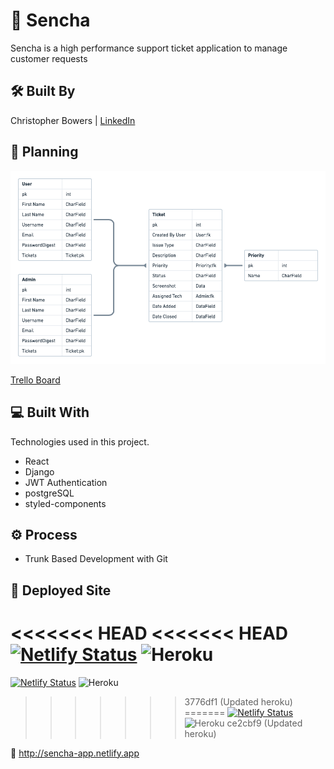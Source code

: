 # 🌱 Sencha

Sencha is a high performance support ticket application to manage customer requests


## 🛠 Built By

Christopher Bowers | [LinkedIn](https://linkedin.com/in/christopher-bowers-dev)


## 📝 Planning

![ERD](https://raw.githubusercontent.com/christopherbowers/sencha/main/assets/ERD.png "Sencha Entity Relationship Diagram")

[Trello Board](https://trello.com/b/1aJVGozb/sencha "Sencha Trello Board")


## 💻 Built With

Technologies used in this project.

- React
- Django
- JWT Authentication
- postgreSQL
- styled-components


## ⚙️ Process

- Trunk Based Development with Git


## 🚀 Deployed Site

<<<<<<< HEAD
<<<<<<< HEAD
[![Netlify Status](https://api.netlify.com/api/v1/badges/1b5e2551-66b2-46ea-b65f-d4f5fbf55cff/deploy-status)](https://app.netlify.com/sites/sencha-app/deploys)
 ![Heroku](https://pyheroku-badge.herokuapp.com/?app=senchaapi)
=======
[![Netlify Status](https://api.netlify.com/api/v1/badges/be9b96c4-ebdd-46eb-973b-9eaef57a4e76/deploy-status)](https://app.netlify.com/sites/sencha-app/deploys) ![Heroku](https://pyheroku-badge.herokuapp.com/?app=senchaapi)
>>>>>>> 3776df1 (Updated heroku)
=======
[![Netlify Status](https://api.netlify.com/api/v1/badges/be9b96c4-ebdd-46eb-973b-9eaef57a4e76/deploy-status)](https://app.netlify.com/sites/sencha-app/deploys) ![Heroku](https://pyheroku-badge.herokuapp.com/?app=senchaapi)
>>>>>>> ce2cbf9 (Updated heroku)

🔗 <http://sencha-app.netlify.app>
